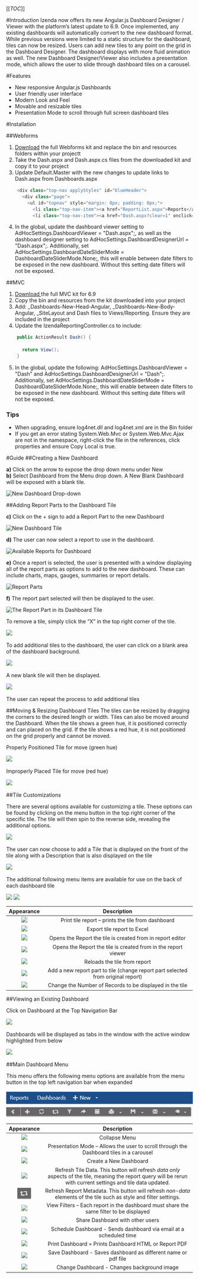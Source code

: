 [[_TOC_]]

#Introduction
Izenda now offers its new Angular.js Dashboard Designer / Viewer with the platform’s latest update to 6.9. Once implemented, any existing dashboards will automatically convert to the new dashboard format. While previous versions were limited to a static structure for the dashboard, tiles can now be resized. Users can add new tiles to any point on the grid in the Dashboard Designer. The dashboard displays with more fluid animation as well. The new Dashboard Designer/Viewer also includes a presentation mode, which allows the user to slide through dashboard tiles on a carousel.


#Features

* New responsive Angular.js Dashboards 
* User friendly user interface
* Modern Look and Feel
* Movable and resizable tiles
* Presentation Mode to scroll through full screen dashboard tiles

#Installation

##Webforms

1. [Download](http://www.izenda.com/update-your-izenda-version/) the full Webforms kit and replace the bin and resources folders within your projectt
2. Take the Dash.aspx and Dash.aspx.cs files from the downloaded kit and copy it to your project
3. Update Default.Master with the new changes to update links to Dash.aspx from Dashboards.aspx  
```c#
    <div class="top-nav applyStyles" id="blueHeader">
      <div class="page">
        <ul id="topnav" style="margin: 0px; padding: 0px;">
          <li class="top-nav-item"><a href="ReportList.aspx">Reports</a></li>
          <li class="top-nav-item"><a href="Dash.aspx?clear=1" onclick="ShowRlToDbLoading();">Dashboards</a></li>
```
4. In the global, update the dashboard viewer setting to AdHocSettings.DashboardViewer = "Dash.aspx";, as well as the dashboard designer setting to AdHocSettings.DashboardDesignerUrl = "Dash.aspx";. Additionally, set AdHocSettings.DashboardDateSliderMode = DashboardDateSliderMode.None;, this will enable between date filters to be exposed in the new dashboard. Without this setting date filters will not be exposed.

##MVC

1. [Download ](http://www.izenda.com/update-your-izenda-version/)the full MVC kit for 6.9
2. Copy the bin and resources from the kit downloaded into your project
3. Add:  _Dashboards-New-Head-Angular, _Dashboards-New-Body-Angular, _SiteLayout and Dash files to Views/Reporting. Ensure they are included in the project
4. Update the IzendaReportingController.cs to include:
```c#
    public ActionResult Dash() {

      return View();
    }
```
5. In the global, update the following: AdHocSettings.DashboardViewer = "Dash" and AdHocSettings.DashboardDesignerUrl = "Dash";. Additionally, set AdHocSettings.DashboardDateSliderMode = DashboardDateSliderMode.None;, this will enable between date filters to be exposed in the new dashboard. Without this setting date filters will not be exposed.

### Tips
* When upgrading, ensure log4net.dll and log4net.xml are in the Bin folder
* If you get an error stating System.Web.Mvc or System.Web.Mvc.Ajax are not in the namespace, right-click the file in the references, click properties and ensure Copy Local is true.

#Guide
##Creating a New Dashboard

**a)** Click on the arrow to expose the drop down menu under New  
**b)** Select Dashboard from the Menu drop down. A New Blank Dashboard will be exposed with a blank tile.

![](/Guides/Dashboards-v2/1.png "New Dashboard Drop-down")  

##Adding Report Parts to the Dashboard Tile  

**c)** Click on the + sign to add a Report Part to the new Dashboard  

 ![](/Guides/Dashboards-v2/2.png "New Dashboard Tile")

**d)** The user can now select a report to use in the dashboard. 

 ![](/Guides/Dashboards-v2/3.png "Available Reports for Dashboard")

**e)** Once a report is selected, the user is presented with a window displaying all of the report parts as options to add to the new dashboard. These can include charts, maps, gauges, summaries or report details.

 ![](/Guides/Dashboards-v2/4.png "Report Parts")

**f)** The report part selected will then be displayed to the user.

 ![](/Guides/Dashboards-v2/5.png "The Report Part in its Dashboard Tile")

To remove a tile, simply click the “X” in the top right corner of the tile.

![](/Guides/Dashboards-v2/10.png)

To add additional tiles to the dashboard, the user can click on a blank area of the dashboard background. 

 ![](/Guides/Dashboards-v2/6.png)

A new blank tile will then be displayed.

 ![](/Guides/Dashboards-v2/7.png)

The user can repeat the process to add additional tiles

##Moving & Resizing Dashboard Tiles
The tiles can be resized by dragging the corners to the desired length or width.
Tiles can also be moved around the Dashboard. When the tile shows a green hue, it is positioned correctly and can placed on the grid. If the tile shows a red hue, it is not positioned on the grid properly and cannot be moved.

Properly Positioned Tile for move (green hue)

![](/Guides/Dashboards-v2/8.png)

Improperly Placed Tile for move (red hue)

![](/Guides/Dashboards-v2/9.png)

##Tile Customizations

There are several options available for customizing a tile. These options can be found by clicking on the menu button in the top right corner of the specific tile. The tile will then spin to the reverse side, revealing the additional options. 

![](/Guides/Dashboards-v2/11.png)

The user can now choose to add a Tile that is displayed on the front of the tile along with a Description that is also displayed on the tile

![](/Guides/Dashboards-v2/12.png)

The additional following menu items are available for use on the back of each dashboard tile

![](/Guides/Dashboards-v2/13.png)
![](/Guides/Dashboards-v2/14.png)


|**Appearance**|**Description**|
|:------------:|:-------------:|
|![](/Guides/Dashboards-v2/15.png)|Print tile report – prints the tile from dashboard|
|![](/Guides/Dashboards-v2/16.png)|Export tile report to Excel|
|![](/Guides/Dashboards-v2/17.png)|Opens the Report the tile is created from in report editor|
|![](/Guides/Dashboards-v2/18.png)|Opens the Report the tile is created from in the report viewer|
|![](/Guides/Dashboards-v2/19.png)|Reloads the tile from report|
|![](/Guides/Dashboards-v2/20.png)|Add a new report part to tile (change report part selected from original report)|
|![](/Guides/Dashboards-v2/21.png)|Change the Number of Records to be displayed in the tile|


##Viewing an Existing Dashboard

Click on Dashboard at the Top Navigation Bar

![](/Guides/Dashboards-v2/22.png)

Dashboards will be displayed as tabs in the window with the active window highlighted from below

![](/Guides/Dashboards-v2/23.png)


##Main Dashboard Menu

This menu offers the following menu options are available from the menu button in the top left navigation bar when expanded

![](/Guides/Dashboards-v2/dashboard-toolbar-6-10-0-20.png)


|**Appearance**|**Description**|
|:------------:|:-------------:|
|![](/Guides/Dashboards-v2/26.png)|Collapse Menu|
|![](/Guides/Dashboards-v2/27.png)|Presentation Mode – Allows the user to scroll through the Dashboard tiles in a carousel |
|![](/Guides/Dashboards-v2/28.png)|Create a New Dashboard|
|![](/Guides/Dashboards-v2/29.png)|Refresh Tile Data. This button will refresh _data only_ aspects of the tile, meaning the report query will be rerun with current settings and tile data updated.|
|![](/Guides/Dashboards-v2/dashboard-toolbar-sync-button-6-10-0-20.png)|Refresh Report Metadata. This button will refresh _non-data_ elements of the tile such as style and filter settings.|
|![](/Guides/Dashboards-v2/30.png)|View Filters – Each report in the dashboard must share the same filter to be displayed |
|![](/Guides/Dashboards-v2/31.png)|Share Dashboard with other users|
|![](/Guides/Dashboards-v2/32.png)|Schedule Dashboard - Sends dashboard via email at a scheduled time|
|![](/Guides/Dashboards-v2/33.png)|Print Dashboard = Prints Dashboard HTML or Report PDF |
|![](/Guides/Dashboards-v2/34.png)|Save Dashboard - Saves dashboard as different name or pdf file|
|![](/Guides/Dashboards-v2/35.png)|Change Dashboard - Changes background image|
